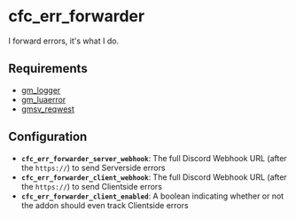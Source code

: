 # cfc_err_forwarder
I forward errors, it's what I do.


## Requirements
 - [gm_logger](https://github.com/CFC-Servers/gm_logger)
 - [gm_luaerror](https://github.com/danielga/gm_luaerror)
 - [gmsv_reqwest](https://github.com/WilliamVenner/gmsv_reqwest)


## Configuration
 - **`cfc_err_forwarder_server_webhook`**: The full Discord Webhook URL (after the `https://`) to send Serverside errors
 - **`cfc_err_forwarder_client_webhook`**: The full Discord Webhook URL (after the `https://`) to send Clientside errors
 - **`cfc_err_forwarder_client_enabled`**: A boolean indicating whether or not the addon should even track Clientside errors

